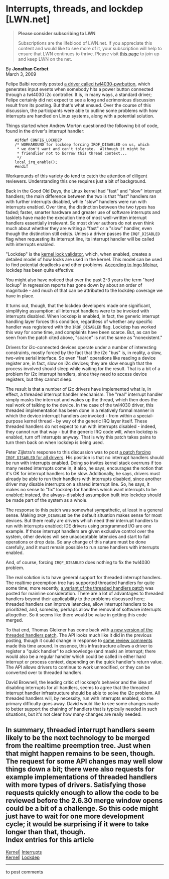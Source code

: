 # Interrupts, threads, and lockdep [LWN.net]

> **Please consider subscribing to LWN**
> 
> Subscriptions are the lifeblood of LWN.net. If you appreciate this content and would like to see more of it, your subscription will help to ensure that LWN continues to thrive. Please visit [this page](/Promo/nst-nag1/subscribe) to join up and keep LWN on the net. 

By **Jonathan Corbet**  
March 3, 2009 

Felipe Balbi recently posted [a driver called twl4030-pwrbutton](http://lwn.net/Articles/321385/), which generates input events when somebody hits a power button connected through a twl4030 i2c controller. It is, in many ways, a standard driver; Felipe certainly did not expect to see a long and acrimonious discussion result from its posting. But that's what ensued. Over the course of this discussion, the participants were able to outline some problems with how interrupts are handled on Linux systems, along with a potential solution. 

Things started when Andrew Morton questioned the following bit of code, found in the driver's interrupt handler: 
    
    
        #ifdef CONFIG_LOCKDEP
    	/* WORKAROUND for lockdep forcing IRQF_DISABLED on us, which
    	 * we don't want and can't tolerate.  Although it might be
    	 * friendlier not to borrow this thread context...
    	 */
    	local_irq_enable();
        #endif
    

Workarounds of this variety do tend to catch the attention of diligent reviewers. Understanding this one requires just a bit of background. 

Back in the Good Old Days, the Linux kernel had "fast" and "slow" interrupt handlers; the main difference between the two is that "fast" handlers ran with further interrupts disabled, while "slow" handlers were run with interrupts enabled. Over time, the distinction between the two types has faded; faster, smarter hardware and greater use of software interrupts and tasklets have made the execution time of most well-written interrupt handlers essentially irrelevant. So most driver authors do not even think much about whether they are writing a "fast" or a "slow" handler, even though the distinction still exists. Unless a driver passes the `IRQF_DISABLED` flag when requesting its interrupt line, its interrupt handler will be called with interrupts enabled. 

"Lockdep" is the [kernel lock validator](http://lwn.net/Articles/185666/), which, when enabled, creates a detailed model of how locks are used in the kernel. This model can be used to find potential deadlocks and other problems. [According to Ingo Molnar](/Articles/321670/), lockdep has been quite effective: 

You might also have noticed that over the past 2-3 years the term "hard lockup" in regression reports has gone down by about an order of magnitude - and much of that can be attributed to the lockdep coverage we have in place. 

It turns out, though, that the lockdep developers made one significant, simplifying assumption: all interrupt handlers were to be invoked with interrupts disabled. When lockdep is enabled, in fact, the generic interrupt handling layer forces this condition, regardless of whether any specific handler was registered with the `IRQF_DISABLED` flag. Lockdep has worked this way for some time, and complaints have been scarce. But, as can be seen from the patch cited above, "scarce" is not the same as "nonexistent." 

Drivers for i2c-connected devices operate under a number of interesting constraints, mostly forced by the fact that the i2c "bus" is, in reality, a slow, two-wire serial interface. So even "fast" operations like reading a device register are, in fact, slow on i2c devices; they are slow enough that the process involved should sleep while waiting for the result. That is a bit of a problem for i2c interrupt handlers, since they need to access device registers, but they cannot sleep. 

The result is that a number of i2c drivers have implemented what is, in effect, a threaded interrupt handler mechanism. The "real" interrupt handler simply masks the interrupt and wakes up the thread, which then does the real work of talking to the device. In the case of the twl4030 driver, this threaded implementation has been done in a relatively formal manner in which the device interrupt handlers are invoked - from within a special-purpose kernel thread - by way of the generic IRQ layer itself. These threaded handlers do not expect to run with interrupts disabled - indeed, they cannot run that way - but the generic IRQ code will, when lockdep is enabled, turn off interrupts anyway. That is why this patch takes pains to turn them back on when lockdep is being used. 

Peter Zijlstra's response to this discussion was to post [a patch forcing `IRQF_DISABLED` for all drivers](http://lwn.net/Articles/321386/). His position is that no interrupt handlers should be run with interrupts enabled. Doing so invites kernel stack overruns if too many nested interrupts come in; it also, he says, encourages the notion that it's OK for interrupt handlers to be slow. Additionally, he says, drivers must already be able to run their handlers with interrupts disabled, since another driver may disable interrupts on a shared interrupt line. So, he says, it makes no sense to "fix" lockdep for handlers which want interrupts to be enabled; instead, the always-disabled assumption built into lockdep should be made part of the system as a whole. 

The response to this patch was somewhat sympathetic, at least in a general sense. Making `IRQF_DISABLED` be the default situation makes sense for most devices. But there really are drivers which need their interrupt handlers to run with interrupts enabled; IDE drivers using programmed I/O are one example. If those interrupt handlers are given exclusive control over the system, other devices will see unacceptable latencies and start to fail operations or drop data. So any change of this nature must be done carefully, and it must remain possible to run some handlers with interrupts enabled. 

And, of course, forcing `IRQF_DISABLED` does nothing to fix the twl4030 problem. 

The real solution is to have general support for threaded interrupt handlers. The realtime preemption tree has supported threaded handlers for quite some time; more recently, [a variant of the threaded handlers patch](http://lwn.net/Articles/302043/) was posted for mainline consideration. There are a lot of advantages to threaded handlers beyond their applicability to the problems discussed here; threaded handlers can improve latencies, allow interrupt handlers to be prioritized, and, someday, perhaps allow the removal of software interrupts altogether. So it seems like there would be value in getting this code merged. 

To that end, Thomas Gleixner has come back with [a new version of the threaded handlers patch](http://lwn.net/Articles/320865/). The API looks much like it did in the previous posting, though it could change in response to [some review comments](/Articles/321673/) made this time around. In essence, this infrastructure allows a driver to register a "quick handler" to acknowledge (and mask) an interrupt; there would also be a regular handler which could be called in either hard interrupt or process context, depending on the quick handler's return value. The API allows drivers to continue to work unmodified, or they can be converted over to threaded handlers. 

David Brownell, the leading critic of lockdep's behavior and the idea of disabling interrupts for all handlers, seems to agree that the threaded interrupt handler infrastructure should be able to solve the i2c problem. All threaded handlers will, by necessity, run with interrupts enabled, so the primary difficulty goes away. David would like to see some changes made to better support the chaining of handlers that is typically needed in such situations, but it's not clear how many changes are really needed. 

In summary, threaded interrupt handlers seem likely to be the next technology to be merged from the realtime preemption tree. Just when that might happen remains to be seen, though. The request for some API changes may well slow things down a bit; there were also requests for example implementations of threaded handlers with more types of drivers. Satisfying those requests quickly enough to allow the code to be reviewed before the 2.6.30 merge window opens could be a bit of a challenge. So this code might just have to wait for one more development cycle; it would be surprising if it were to take longer than that, though.  
Index entries for this article  
---  
[Kernel](/Kernel/Index)| [Interrupts](/Kernel/Index#Interrupts)  
[Kernel](/Kernel/Index)| [Lockdep](/Kernel/Index#Lockdep)  
  


* * *

to post comments 
